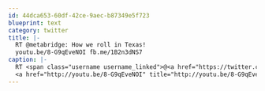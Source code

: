 ```yaml
---
id: 44dca653-60df-42ce-9aec-b87349e5f723
blueprint: text
category: twitter
title: |-
  RT @metabridge: How we roll in Texas!
  youtu.be/8-G9qEveNOI fb.me/1B2n3dNS7
caption: |-
  RT <span class="username username_linked">@<a href="https://twitter.com/metabridge" title="Metabridge">metabridge</a></span>: How we roll in Texas!
  <a href="http://youtu.be/8-G9qEveNOI" title="http://youtu.be/8-G9qEveNOI" class="link link_untco">youtu.be/8-G9qEveNOI</a> <a href="http://fb.me/1B2n3dNS7" title="http://fb.me/1B2n3dNS7" class="link link_untco">fb.me/1B2n3dNS7</a>
---
```

